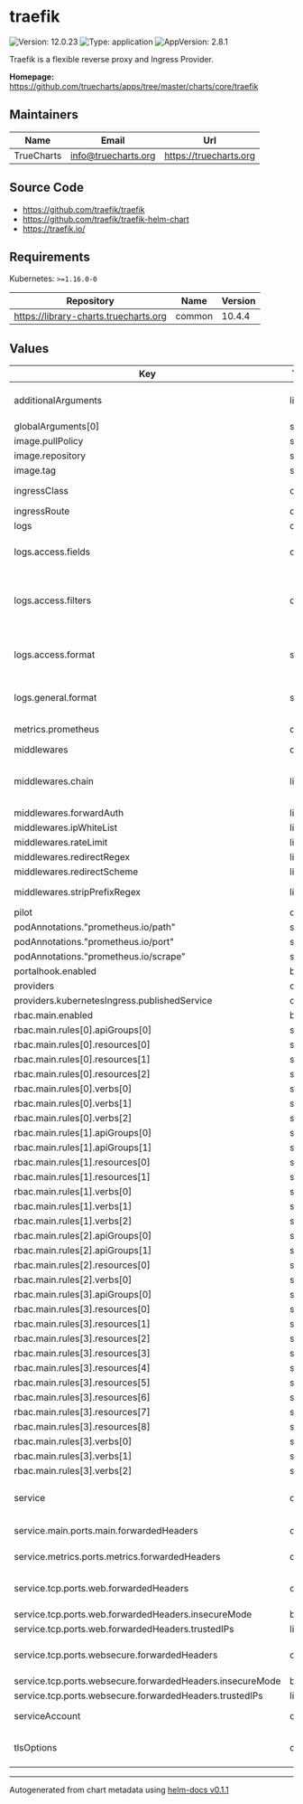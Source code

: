 # traefik

![Version: 12.0.23](https://img.shields.io/badge/Version-12.0.23-informational?style=flat-square) ![Type: application](https://img.shields.io/badge/Type-application-informational?style=flat-square) ![AppVersion: 2.8.1](https://img.shields.io/badge/AppVersion-2.8.1-informational?style=flat-square)

Traefik is a flexible reverse proxy and Ingress Provider.

**Homepage:** <https://github.com/truecharts/apps/tree/master/charts/core/traefik>

## Maintainers

| Name | Email | Url |
| ---- | ------ | --- |
| TrueCharts | info@truecharts.org | https://truecharts.org |

## Source Code

* <https://github.com/traefik/traefik>
* <https://github.com/traefik/traefik-helm-chart>
* <https://traefik.io/>

## Requirements

Kubernetes: `>=1.16.0-0`

| Repository | Name | Version |
|------------|------|---------|
| https://library-charts.truecharts.org | common | 10.4.4 |

## Values

| Key | Type | Default | Description |
|-----|------|---------|-------------|
| additionalArguments | list | `["--metrics.prometheus","--ping","--serverstransport.insecureskipverify=true","--providers.kubernetesingress.allowexternalnameservices=true"]` | Additional arguments to be passed at Traefik's binary All available options available on https://docs.traefik.io/reference/static-configuration/cli/ |
| globalArguments[0] | string | `"--global.checknewversion"` |  |
| image.pullPolicy | string | `"IfNotPresent"` |  |
| image.repository | string | `"tccr.io/truecharts/traefik"` |  |
| image.tag | string | `"v2.8.1@sha256:808661df0066e25faf5d776e6d787d6771d093ca4a485bdb05bd359559a5e1a9"` |  |
| ingressClass | object | `{"enabled":false,"fallbackApiVersion":"","isDefaultClass":false}` | Use ingressClass. Ignored if Traefik version < 2.3 / kubernetes < 1.18.x |
| ingressRoute | object | `{"dashboard":{"annotations":{},"enabled":true,"labels":{}}}` | Create an IngressRoute for the dashboard |
| logs | object | `{"access":{"enabled":false,"fields":{"general":{"defaultmode":"keep","names":{}},"headers":{"defaultmode":"drop","names":{}}},"filters":{},"format":"common"},"general":{"format":"common","level":"ERROR"}}` | Logs https://docs.traefik.io/observability/logs/ |
| logs.access.fields | object | `{"general":{"defaultmode":"keep","names":{}},"headers":{"defaultmode":"drop","names":{}}}` |  retryattempts: true minduration: 10ms Fields https://docs.traefik.io/observability/access-logs/#limiting-the-fieldsincluding-headers |
| logs.access.filters | object | `{}` |  This option represents the number of log lines Traefik will keep in memory before writing them to the selected output. In some cases, this option can greatly help performances. bufferingSize: 100 Filtering https://docs.traefik.io/observability/access-logs/#filtering |
| logs.access.format | string | `"common"` | Set the format of Access Logs to be either Common Log Format or JSON. For more information: https://doc.traefik.io/traefik/observability/access-logs/#format |
| logs.general.format | string | `"common"` | Set the format of General Logs to be either Common Log Format or JSON. For more information: https://doc.traefik.io/traefik/observability/logs/#format |
| metrics.prometheus | object | `{"entryPoint":"metrics"}` |    address: 127.0.0.1:8125 influxdb:   address: localhost:8089   protocol: udp |
| middlewares | object | `{"basicAuth":[],"chain":[],"forwardAuth":[],"ipWhiteList":[],"rateLimit":[],"redirectRegex":[],"redirectScheme":[],"stripPrefixRegex":[]}` | SCALE Middleware Handlers |
| middlewares.chain | list | `[]` |    address: https://auth.example.com/   authResponseHeaders:     - X-Secret     - X-Auth-User   authRequestHeaders:     - "Accept"     - "X-CustomHeader"   authResponseHeadersRegex: "^X-"   trustForwardHeader: true |
| middlewares.forwardAuth | list | `[]` |    users:     - username: testuser       password: testpassword |
| middlewares.ipWhiteList | list | `[]` |    regex: [] |
| middlewares.rateLimit | list | `[]` |    scheme: https   permanent: true |
| middlewares.redirectRegex | list | `[]` |    average: 300   burst: 200 |
| middlewares.redirectScheme | list | `[]` |    middlewares:    - name: compress |
| middlewares.stripPrefixRegex | list | `[]` |    regex: putregexhere   replacement: repslacementurlhere   permanent: false |
| pilot | object | `{"enabled":false,"token":""}` | Activate Pilot integration |
| podAnnotations."prometheus.io/path" | string | `"/metrics"` |  |
| podAnnotations."prometheus.io/port" | string | `"9180"` |  |
| podAnnotations."prometheus.io/scrape" | string | `"true"` |  |
| portalhook.enabled | bool | `true` |  |
| providers | object | `{"kubernetesCRD":{"enabled":true,"namespaces":[]},"kubernetesIngress":{"enabled":true,"namespaces":[],"publishedService":{"enabled":true}}}` | Configure providers |
| providers.kubernetesIngress.publishedService | object | `{"enabled":true}` |  IP used for Kubernetes Ingress endpoints |
| rbac.main.enabled | bool | `true` |  |
| rbac.main.rules[0].apiGroups[0] | string | `""` |  |
| rbac.main.rules[0].resources[0] | string | `"services"` |  |
| rbac.main.rules[0].resources[1] | string | `"endpoints"` |  |
| rbac.main.rules[0].resources[2] | string | `"secrets"` |  |
| rbac.main.rules[0].verbs[0] | string | `"get"` |  |
| rbac.main.rules[0].verbs[1] | string | `"list"` |  |
| rbac.main.rules[0].verbs[2] | string | `"watch"` |  |
| rbac.main.rules[1].apiGroups[0] | string | `"extensions"` |  |
| rbac.main.rules[1].apiGroups[1] | string | `"networking.k8s.io"` |  |
| rbac.main.rules[1].resources[0] | string | `"ingresses"` |  |
| rbac.main.rules[1].resources[1] | string | `"ingressclasses"` |  |
| rbac.main.rules[1].verbs[0] | string | `"get"` |  |
| rbac.main.rules[1].verbs[1] | string | `"list"` |  |
| rbac.main.rules[1].verbs[2] | string | `"watch"` |  |
| rbac.main.rules[2].apiGroups[0] | string | `"extensions"` |  |
| rbac.main.rules[2].apiGroups[1] | string | `"networking.k8s.io"` |  |
| rbac.main.rules[2].resources[0] | string | `"ingresses/status"` |  |
| rbac.main.rules[2].verbs[0] | string | `"update"` |  |
| rbac.main.rules[3].apiGroups[0] | string | `"traefik.containo.us"` |  |
| rbac.main.rules[3].resources[0] | string | `"ingressroutes"` |  |
| rbac.main.rules[3].resources[1] | string | `"ingressroutetcps"` |  |
| rbac.main.rules[3].resources[2] | string | `"ingressrouteudps"` |  |
| rbac.main.rules[3].resources[3] | string | `"middlewares"` |  |
| rbac.main.rules[3].resources[4] | string | `"middlewaretcps"` |  |
| rbac.main.rules[3].resources[5] | string | `"tlsoptions"` |  |
| rbac.main.rules[3].resources[6] | string | `"tlsstores"` |  |
| rbac.main.rules[3].resources[7] | string | `"traefikservices"` |  |
| rbac.main.rules[3].resources[8] | string | `"serverstransports"` |  |
| rbac.main.rules[3].verbs[0] | string | `"get"` |  |
| rbac.main.rules[3].verbs[1] | string | `"list"` |  |
| rbac.main.rules[3].verbs[2] | string | `"watch"` |  |
| service | object | `{"main":{"ports":{"main":{"forwardedHeaders":{"enabled":false},"port":9000,"protocol":"HTTP","targetPort":9000}},"type":"LoadBalancer"},"metrics":{"enabled":true,"ports":{"metrics":{"enabled":true,"forwardedHeaders":{"enabled":false},"port":9180,"protocol":"HTTP","targetPort":9180}},"type":"ClusterIP"},"tcp":{"enabled":true,"ports":{"web":{"enabled":true,"forwardedHeaders":{"enabled":false,"insecureMode":false,"trustedIPs":[]},"port":9080,"protocol":"HTTP","redirectTo":"websecure"},"websecure":{"enabled":true,"forwardedHeaders":{"enabled":false,"insecureMode":false,"trustedIPs":[]},"port":9443,"protocol":"HTTPS"}},"type":"LoadBalancer"},"udp":{"enabled":false}}` | Options for the main traefik service, where the entrypoints traffic comes from from. |
| service.main.ports.main.forwardedHeaders | object | `{"enabled":false}` | Forwarded Headers should never be enabled on Main entrypoint |
| service.metrics.ports.metrics.forwardedHeaders | object | `{"enabled":false}` | Forwarded Headers should never be enabled on Metrics entrypoint |
| service.tcp.ports.web.forwardedHeaders | object | `{"enabled":false,"insecureMode":false,"trustedIPs":[]}` | Configure (Forwarded Headers)[https://doc.traefik.io/traefik/routing/entrypoints/#forwarded-headers] Support |
| service.tcp.ports.web.forwardedHeaders.insecureMode | bool | `false` | Trust all forwarded headers |
| service.tcp.ports.web.forwardedHeaders.trustedIPs | list | `[]` | List of trusted IP and CIDR references |
| service.tcp.ports.websecure.forwardedHeaders | object | `{"enabled":false,"insecureMode":false,"trustedIPs":[]}` | Configure (Forwarded Headers)[https://doc.traefik.io/traefik/routing/entrypoints/#forwarded-headers] Support |
| service.tcp.ports.websecure.forwardedHeaders.insecureMode | bool | `false` | Trust all forwarded headers |
| service.tcp.ports.websecure.forwardedHeaders.trustedIPs | list | `[]` | List of trusted IP and CIDR references |
| serviceAccount | object | `{"main":{"create":true}}` | The service account the pods will use to interact with the Kubernetes API |
| tlsOptions | object | `{"default":{"cipherSuites":["TLS_ECDHE_RSA_WITH_AES_128_GCM_SHA256","TLS_ECDHE_RSA_WITH_AES_256_GCM_SHA384","TLS_ECDHE_RSA_WITH_CHACHA20_POLY1305","TLS_AES_128_GCM_SHA256","TLS_AES_256_GCM_SHA384","TLS_CHACHA20_POLY1305_SHA256"],"curvePreferences":["CurveP521","CurveP384"],"minVersion":"VersionTLS12","sniStrict":false}}` | TLS Options to be created as TLSOption CRDs https://doc.traefik.io/tccr.io/truecharts/https/tls/#tls-options Example: |

----------------------------------------------
Autogenerated from chart metadata using [helm-docs v0.1.1](https://github.com/k8s-at-home/helm-docs/releases/v0.1.1)
